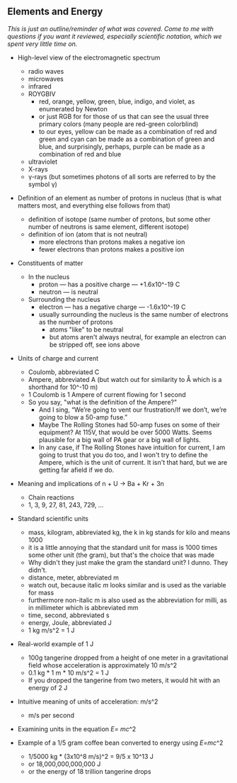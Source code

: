## Elements and Energy

*This is just an outline/reminder of what was covered. Come to me with questions if you want it reviewed, especially scientific notation, which we spent very little time on.*

* High-level view of the electromagnetic spectrum 
   * radio waves
   * microwaves
   * infrared
   * ROYGBIV
     * red, orange, yellow, green, blue, indigo, and violet, as enumerated by Newton
	 * or just RGB for for those of us that can see the usual three primary colors (many people are red-green colorblind)
	 * to our eyes, yellow can be made as a combination of red and green and cyan can be made as a combination of green and blue, and surprisingly, perhaps, purple can be made as a combination of red and blue
   * ultraviolet
   * X-rays
   * &gamma;-rays (but sometimes photons of all sorts are referred to by the symbol &gamma;)

* Definition of an element as number of protons in nucleus (that is what matters most, and everything else follows from that)
   * definition of isotope (same number of protons, but some other number of neutrons is same element, different isotope)
   * definition of ion (atom that is not neutral)
     * more electrons than protons makes a negative ion
	 * fewer electrons than protons makes a positive ion

* Constituents of matter
   * In the nucleus
     * proton &mdash; has a positive charge &mdash; +1.6x10^-19 C
     * neutron &mdash; is neutral
   * Surrounding the nucleus
     * electron &mdash; has a negative charge &mdash; -1.6x10^-19 C
	 * usually surrounding the nucleus is the same number of electrons as the number of protons
	   * atoms "like" to be neutral
	   * but atoms aren't always neutral, for example an electron can be stripped off, see ions above

* Units of charge and current
   * Coulomb, abbreviated C
   * Ampere, abbreviated A (but watch out for similarity to &Aring; which is a shorthand for 10^-10 m)
   * 1 Coulomb is 1 Ampere of current flowing for 1 second
   * So you say, "what is the definition of the Ampere?"
	 * And I sing, “We’re going to vent our frustration/If we don’t, we’re going to blow a 50-amp fuse.”
	 * Maybe The Rolling Stones had 50-amp fuses on some of their equipment? At 115V, that would be over 5000 Watts. Seems plausible for a big wall of PA gear or a big wall of lights.
	 * In any case, if The Rolling Stones have intuition for current, I am going to trust that you do too, and I won't try to define the Ampere, which is the unit of current. It isn't that hard, but we are getting far afield if we do.

* Meaning and implications of n + U &rarr; Ba + Kr + 3n
   * Chain reactions
   * 1, 3, 9, 27, 81, 243, 729, ...

* Standard scientific units
   * mass, kilogram, abbreviated kg, the k in kg stands for kilo and means 1000
   * it is a little annoying that the standard unit for mass is 1000 times some other unit (the gram), but that's the choice that was made
   * Why didn't they just make the gram the standard unit? I dunno. They didn't.
   * distance, meter, abbreviated m
   * watch out, because italic *m* looks similar and is used as the variable for mass
   * furthermore non-italic m is also used as the abbreviation for milli, as in millimeter which is abbreviated mm
   * time, second, abbreviated s
   * energy, Joule, abbreviated J
   * 1 kg m/s^2 = 1 J

* Real-world example of 1 J
  * 100g tangerine dropped from a height of one meter in a gravitational field whose acceleration is approximately 10 m/s^2
  * 0.1 kg * 1 m * 10 m/s^2 = 1 J
  * If you dropped the tangerine from two meters, it would hit with an energy of 2 J

* Intuitive meaning of units of acceleration: m/s^2
  * m/s per second

* Examining units in the equation *E= mc*^2

* Example of a 1/5 gram coffee bean converted to energy using *E=mc*^2
  * 1/5000 kg * (3x10^8 m/s)^2 = 9/5 x 10^13 J
  * or 18,000,000,000,000 J
  * or the energy of 18 trillion tangerine drops
